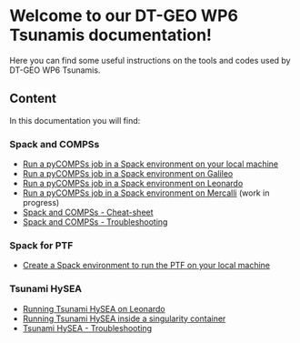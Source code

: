 # Welcome to our DT-GEO WP6 Tsunamis documentation!

Here you can find some useful instructions on the tools and codes used by DT-GEO WP6 Tsunamis.

## Content
In this documentation you will find:   

### **Spack and COMPSs**
- [Run a pyCOMPSs job in a Spack environment on your local machine](spack-and-compss/local.md)
- [Run a pyCOMPSs job in a Spack environment on Galileo](spack-and-compss/galileo.md)
- [Run a pyCOMPSs job in a Spack environment on Leonardo](spack-and-compss/leonardo.md)
- [Run a pyCOMPSs job in a Spack environment on Mercalli](spack-and-compss/mercalli.md) (work in progress)
- [Spack and COMPSs - Cheat-sheet](spack-and-compss/cheat-sheet.md)
- [Spack and COMPSs - Troubleshooting](spack-and-compss/troubleshooting.md)

### **Spack for PTF**
- [Create a Spack environment to run the PTF on your local machine](spack-for-ptf/local.md)

### **Tsunami HySEA**
- [Running Tsunami HySEA on Leonardo](Tsunami-HySEA/leonardo.md)
- [Running Tsunami HySEA inside a singularity container](Tsunami-HySEA/container.md)
- [Tsunami HySEA - Troubleshooting](Tsunami-HySEA/troubleshooting.md)


